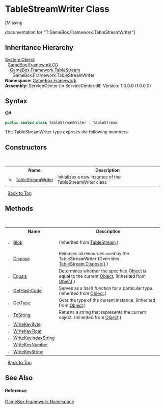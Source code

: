 # TableStreamWriter Class
 

\[Missing <summary> documentation for "T:GameBox.Framework.TableStreamWriter"\]


## Inheritance Hierarchy
<a href="http://msdn2.microsoft.com/zh-cn/library/e5kfa45b" target="_blank">System.Object</a><br />&nbsp;&nbsp;<a href="2f732106-c1d3-cfc7-e9bd-96254f667f0a">GameBox.Framework.C0</a><br />&nbsp;&nbsp;&nbsp;&nbsp;<a href="5ec50ed6-73fc-bb4a-e4a9-86bdd81ee9e9">GameBox.Framework.TableStream</a><br />&nbsp;&nbsp;&nbsp;&nbsp;&nbsp;&nbsp;GameBox.Framework.TableStreamWriter<br />
**Namespace:**&nbsp;<a href="a8957fe6-9cc0-3a6d-cd5c-a2a246efee1e">GameBox.Framework</a><br />**Assembly:**&nbsp;ServiceCenter (in ServiceCenter.dll) Version: 1.0.0.0 (1.0.0.0)

## Syntax

**C#**<br />
``` C#
public sealed class TableStreamWriter : TableStream
```

The TableStreamWriter type exposes the following members.


## Constructors
&nbsp;<table><tr><th></th><th>Name</th><th>Description</th></tr><tr><td>![Public method](media/pubmethod.gif "Public method")</td><td><a href="5df6a8bc-79b5-8e39-6b20-d586ca3fe61d">TableStreamWriter</a></td><td>
Initializes a new instance of the TableStreamWriter class</td></tr></table>&nbsp;
<a href="#tablestreamwriter-class">Back to Top</a>

## Methods
&nbsp;<table><tr><th></th><th>Name</th><th>Description</th></tr><tr><td>![Public method](media/pubmethod.gif "Public method")</td><td><a href="387e72ae-dd07-65ff-288a-2498adc1a921">Blob</a></td><td>

 (Inherited from <a href="5ec50ed6-73fc-bb4a-e4a9-86bdd81ee9e9">TableStream</a>.)</td></tr><tr><td>![Public method](media/pubmethod.gif "Public method")</td><td><a href="31920d47-7f06-af98-a6f4-7423d31504cf">Dispose</a></td><td>
Releases all resources used by the TableStreamWriter
 (Overrides <a href="9a2ca8c0-3388-86a7-bffa-371e4a82f13f">TableStream.Dispose()</a>.)</td></tr><tr><td>![Public method](media/pubmethod.gif "Public method")</td><td><a href="http://msdn2.microsoft.com/zh-cn/library/bsc2ak47" target="_blank">Equals</a></td><td>
Determines whether the specified <a href="http://msdn2.microsoft.com/zh-cn/library/e5kfa45b" target="_blank">Object</a> is equal to the current <a href="http://msdn2.microsoft.com/zh-cn/library/e5kfa45b" target="_blank">Object</a>.
 (Inherited from <a href="http://msdn2.microsoft.com/zh-cn/library/e5kfa45b" target="_blank">Object</a>.)</td></tr><tr><td>![Public method](media/pubmethod.gif "Public method")</td><td><a href="http://msdn2.microsoft.com/zh-cn/library/zdee4b3y" target="_blank">GetHashCode</a></td><td>
Serves as a hash function for a particular type.
 (Inherited from <a href="http://msdn2.microsoft.com/zh-cn/library/e5kfa45b" target="_blank">Object</a>.)</td></tr><tr><td>![Public method](media/pubmethod.gif "Public method")</td><td><a href="http://msdn2.microsoft.com/zh-cn/library/dfwy45w9" target="_blank">GetType</a></td><td>
Gets the type of the current instance.
 (Inherited from <a href="http://msdn2.microsoft.com/zh-cn/library/e5kfa45b" target="_blank">Object</a>.)</td></tr><tr><td>![Public method](media/pubmethod.gif "Public method")</td><td><a href="http://msdn2.microsoft.com/zh-cn/library/7bxwbwt2" target="_blank">ToString</a></td><td>
Returns a string that represents the current object.
 (Inherited from <a href="http://msdn2.microsoft.com/zh-cn/library/e5kfa45b" target="_blank">Object</a>.)</td></tr><tr><td>![Public method](media/pubmethod.gif "Public method")</td><td><a href="5f906feb-ebc6-6d7c-3af8-48599e28b594">WriteKeyByte</a></td><td></td></tr><tr><td>![Public method](media/pubmethod.gif "Public method")</td><td><a href="b2c25dbc-071f-5e88-bc0b-a79a34e7f2c4">WriteKeyFloat</a></td><td></td></tr><tr><td>![Public method](media/pubmethod.gif "Public method")</td><td><a href="252f1361-c384-d424-5ed5-f69e2ad6ae15">WriteKeyIndexString</a></td><td></td></tr><tr><td>![Public method](media/pubmethod.gif "Public method")</td><td><a href="1f6f77da-7b86-93bb-15b8-e8be467b845a">WriteKeyNumber</a></td><td></td></tr><tr><td>![Public method](media/pubmethod.gif "Public method")</td><td><a href="efdb548c-6155-fcd1-3fd3-5baee3d021a6">WriteKeyString</a></td><td></td></tr></table>&nbsp;
<a href="#tablestreamwriter-class">Back to Top</a>

## See Also


#### Reference
<a href="a8957fe6-9cc0-3a6d-cd5c-a2a246efee1e">GameBox.Framework Namespace</a><br />